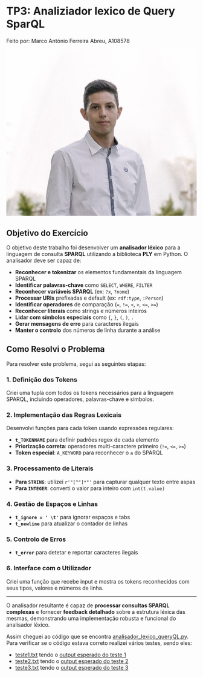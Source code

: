 # TP3: Analiziador lexico de Query SparQL
Feito por:
Marco António Ferreira Abreu, A108578

![image_alt](https://github.com/MarcoAbreu11/PLC2025/blob/main/Imagem/minha_imagem.jpg?raw=true)

## Objetivo do Exercício

O objetivo deste trabalho foi desenvolver um **analisador léxico** para a linguagem de consulta **SPARQL** utilizando a biblioteca **PLY** em Python. O analisador deve ser capaz de:

- **Reconhecer e tokenizar** os elementos fundamentais da linguagem SPARQL
- **Identificar palavras-chave** como `SELECT`, `WHERE`, `FILTER`
- **Reconhecer variáveis SPARQL** (ex: `?x`, `?nome`)
- **Processar URIs** prefixadas e default (ex: `rdf:type`, `:Person`)
- **Identificar operadores** de comparação (`=`, `!=`, `<`, `>`, `<=`, `>=`)
- **Reconhecer literais** como strings e números inteiros
- **Lidar com símbolos especiais** como `{`, `}`, `(`, `)`, `.`
- **Gerar mensagens de erro** para caracteres ilegais
- **Manter o controlo** dos números de linha durante a análise

## Como Resolvi o Problema

Para resolver este problema, segui as seguintes etapas:

### 1. **Definição dos Tokens**
Criei uma tupla com todos os tokens necessários para a linguagem SPARQL, incluindo operadores, palavras-chave e símbolos.

### 2. **Implementação das Regras Lexicais**
Desenvolvi funções para cada token usando expressões regulares:
- **`t_TOKENNAME`** para definir padrões regex de cada elemento
- **Priorização correta**: operadores multi-caractere primeiro (`!=`, `<=`, `>=`)
- **Token especial**: `A_KEYWORD` para reconhecer o `a` do SPARQL

### 3. **Processamento de Literais**
- **Para `STRING`**: utilizei `r'"[^"]*"'` para capturar qualquer texto entre aspas
- **Para `INTEGER`**: converti o valor para inteiro com `int(t.value)`

### 4. **Gestão de Espaços e Linhas**
- **`t_ignore = ' \t'`** para ignorar espaços e tabs
- **`t_newline`** para atualizar o contador de linhas

### 5. **Controlo de Erros**
- **`t_error`** para detetar e reportar caracteres ilegais

### 6. **Interface com o Utilizador**
Criei uma função que recebe input e mostra os tokens reconhecidos com seus tipos, valores e números de linha.

---

O analisador resultante é capaz de **processar consultas SPARQL complexas** e fornecer **feedback detalhado** sobre a estrutura léxica das mesmas, demonstrando uma implementação robusta e funcional do analisador léxico.

Assim cheguei ao código que se encontra [analisador_lexico_queryQL.py](analisador_lexico_queryQL.py). Para verificar se o código estava correto realizei vários testes, sendo eles:

- [teste1.txt](teste1.txt) tendo o [output esperado do teste 1](output_esperado_teste1.png)
- [teste2.txt](teste2.txt) tendo o [output esperado do teste 2](output_esperado_teste2.png) 
- [teste3.txt](teste3.txt) tendo o [output esperado do teste 3](output_esperado_teste3.png)
